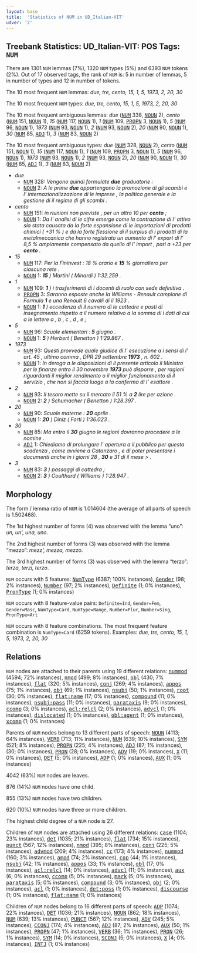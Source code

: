 ```yaml
---
layout: base
title:  'Statistics of NUM in UD_Italian-VIT'
udver: '2'
---
```


## Treebank Statistics: UD_Italian-VIT: POS Tags: `NUM`

There are 1301 `NUM` lemmas (7%), 1320 `NUM` types (5%) and 6393 `NUM` tokens (2%).
Out of 17 observed tags, the rank of `NUM` is: 5 in number of lemmas, 5 in number of types and 12 in number of tokens.

The 10 most frequent `NUM` lemmas: <em>due, tre, cento, 15, 1, 5, 1973, 2, 20, 30</em>

The 10 most frequent `NUM` types:  <em>due, tre, cento, 15, 1, 5, 1973, 2, 20, 30</em>

The 10 most frequent ambiguous lemmas: <em>due</em> (<tt><a href="it_vit-pos-NUM.html">NUM</a></tt> 338, <tt><a href="it_vit-pos-NOUN.html">NOUN</a></tt> 2), <em>cento</em> (<tt><a href="it_vit-pos-NUM.html">NUM</a></tt> 151, <tt><a href="it_vit-pos-NOUN.html">NOUN</a></tt> 1), <em>15</em> (<tt><a href="it_vit-pos-NUM.html">NUM</a></tt> 117, <tt><a href="it_vit-pos-NOUN.html">NOUN</a></tt> 1), <em>1</em> (<tt><a href="it_vit-pos-NUM.html">NUM</a></tt> 109, <tt><a href="it_vit-pos-PROPN.html">PROPN</a></tt> 3, <tt><a href="it_vit-pos-NOUN.html">NOUN</a></tt> 1), <em>5</em> (<tt><a href="it_vit-pos-NUM.html">NUM</a></tt> 96, <tt><a href="it_vit-pos-NOUN.html">NOUN</a></tt> 1), <em>1973</em> (<tt><a href="it_vit-pos-NUM.html">NUM</a></tt> 93, <tt><a href="it_vit-pos-NOUN.html">NOUN</a></tt> 1), <em>2</em> (<tt><a href="it_vit-pos-NUM.html">NUM</a></tt> 93, <tt><a href="it_vit-pos-NOUN.html">NOUN</a></tt> 2), <em>20</em> (<tt><a href="it_vit-pos-NUM.html">NUM</a></tt> 90, <tt><a href="it_vit-pos-NOUN.html">NOUN</a></tt> 1), <em>30</em> (<tt><a href="it_vit-pos-NUM.html">NUM</a></tt> 85, <tt><a href="it_vit-pos-ADJ.html">ADJ</a></tt> 1), <em>3</em> (<tt><a href="it_vit-pos-NUM.html">NUM</a></tt> 83, <tt><a href="it_vit-pos-NOUN.html">NOUN</a></tt> 2)

The 10 most frequent ambiguous types:  <em>due</em> (<tt><a href="it_vit-pos-NUM.html">NUM</a></tt> 328, <tt><a href="it_vit-pos-NOUN.html">NOUN</a></tt> 2), <em>cento</em> (<tt><a href="it_vit-pos-NUM.html">NUM</a></tt> 151, <tt><a href="it_vit-pos-NOUN.html">NOUN</a></tt> 1), <em>15</em> (<tt><a href="it_vit-pos-NUM.html">NUM</a></tt> 117, <tt><a href="it_vit-pos-NOUN.html">NOUN</a></tt> 1), <em>1</em> (<tt><a href="it_vit-pos-NUM.html">NUM</a></tt> 109, <tt><a href="it_vit-pos-PROPN.html">PROPN</a></tt> 3, <tt><a href="it_vit-pos-NOUN.html">NOUN</a></tt> 1), <em>5</em> (<tt><a href="it_vit-pos-NUM.html">NUM</a></tt> 96, <tt><a href="it_vit-pos-NOUN.html">NOUN</a></tt> 1), <em>1973</em> (<tt><a href="it_vit-pos-NUM.html">NUM</a></tt> 93, <tt><a href="it_vit-pos-NOUN.html">NOUN</a></tt> 1), <em>2</em> (<tt><a href="it_vit-pos-NUM.html">NUM</a></tt> 93, <tt><a href="it_vit-pos-NOUN.html">NOUN</a></tt> 2), <em>20</em> (<tt><a href="it_vit-pos-NUM.html">NUM</a></tt> 90, <tt><a href="it_vit-pos-NOUN.html">NOUN</a></tt> 1), <em>30</em> (<tt><a href="it_vit-pos-NUM.html">NUM</a></tt> 85, <tt><a href="it_vit-pos-ADJ.html">ADJ</a></tt> 1), <em>3</em> (<tt><a href="it_vit-pos-NUM.html">NUM</a></tt> 83, <tt><a href="it_vit-pos-NOUN.html">NOUN</a></tt> 2)


* <em>due</em>
  * <tt><a href="it_vit-pos-NUM.html">NUM</a></tt> 328: <em>Vengono quindi formulate <b>due</b> graduatorie :</em>
  * <tt><a href="it_vit-pos-NOUN.html">NOUN</a></tt> 2: <em>A le prime <b>due</b> appartengono la promozione di gli scambi e l' internazionalizzazione di le imprese , la politica generale e la gestione di il regime di gli scambi .</em>
* <em>cento</em>
  * <tt><a href="it_vit-pos-NUM.html">NUM</a></tt> 151: <em>in riunioni non previste , per un altro 10 per <b>cento</b> ;</em>
  * <tt><a href="it_vit-pos-NOUN.html">NOUN</a></tt> 1: <em>Da l' analisi di le cifre emerge come la contrazione di l' attivo sia stata causata da la forte espansione di le importazioni di prodotti chimici ( +31 % ) e da la forte flessione di il surplus di i prodotti di la metalmeccanica che hanno registrato un aumento di l' export di l' 8,5 % ampiamente compensato da quello di l' import , pari a +23 per <b>cento</b> .</em>
* <em>15</em>
  * <tt><a href="it_vit-pos-NUM.html">NUM</a></tt> 117: <em>Per la Fininvest : 18 % orario e <b>15</b> % giornaliero per ciascuna rete .</em>
  * <tt><a href="it_vit-pos-NOUN.html">NOUN</a></tt> 1: <em><b>15</b> ) Martini ( Minardi ) 1:32.259 .</em>
* <em>1</em>
  * <tt><a href="it_vit-pos-NUM.html">NUM</a></tt> 109: <em><b>1</b> ) i trasferimenti di i docenti di ruolo con sede definitiva .</em>
  * <tt><a href="it_vit-pos-PROPN.html">PROPN</a></tt> 3: <em>Saranno esposte anche la Williams - Renault campione di Formula <b>1</b> e una Renault 6 cavalli di il 1923 .</em>
  * <tt><a href="it_vit-pos-NOUN.html">NOUN</a></tt> 1: <em><b>1</b> ) eccedenza di il numero di le cattedre e posti di insegnamento rispetto a il numero relativo a la somma di i dati di cui a le lettere a , b , c , d , e ;</em>
* <em>5</em>
  * <tt><a href="it_vit-pos-NUM.html">NUM</a></tt> 96: <em>Scuole elementari : <b>5</b> giugno .</em>
  * <tt><a href="it_vit-pos-NOUN.html">NOUN</a></tt> 1: <em><b>5</b> ) Herbert ( Benetton ) 1:29.867 .</em>
* <em>1973</em>
  * <tt><a href="it_vit-pos-NUM.html">NUM</a></tt> 93: <em>Questi provvede quale giudice di l' esecuzione a i sensi di l' art. 45 , ultimo comma , DPR 29 settembre <b>1973</b> , n. 602 .</em>
  * <tt><a href="it_vit-pos-NOUN.html">NOUN</a></tt> 1: <em>In deroga a le disposizioni di il presente articolo il Ministro per le finanze entro il 30 novembre <b>1973</b> può disporre , per ragioni riguardanti il miglior rendimento o il miglior funzionamento di il servizio , che non si faccia luogo a la conferma di l' esattore .</em>
* <em>2</em>
  * <tt><a href="it_vit-pos-NUM.html">NUM</a></tt> 93: <em>Il tesoro mette su il mercato il 51 % a <b>2</b> lire per azione .</em>
  * <tt><a href="it_vit-pos-NOUN.html">NOUN</a></tt> 2: <em><b>2</b> ) Schumacher ( Benetton ) 1:28.397 .</em>
* <em>20</em>
  * <tt><a href="it_vit-pos-NUM.html">NUM</a></tt> 90: <em>Scuole materne : <b>20</b> aprile .</em>
  * <tt><a href="it_vit-pos-NOUN.html">NOUN</a></tt> 1: <em><b>20</b> ) Diniz ( Forti ) 1:36.023 .</em>
* <em>30</em>
  * <tt><a href="it_vit-pos-NUM.html">NUM</a></tt> 85: <em>Ma entro il <b>30</b> giugno le regioni dovranno procedere a le nomine .</em>
  * <tt><a href="it_vit-pos-ADJ.html">ADJ</a></tt> 1: <em>Chiediamo di prolungare l' apertura a il pubblico per questa scadenza , come avviene a Catanzaro , e di poter presentare i documenti anche in i giorni 28 , <b>30</b> e 31 di il mese > .</em>
* <em>3</em>
  * <tt><a href="it_vit-pos-NUM.html">NUM</a></tt> 83: <em><b>3</b> ) passaggi di cattedra ;</em>
  * <tt><a href="it_vit-pos-NOUN.html">NOUN</a></tt> 2: <em><b>3</b> ) Coulthard ( Williams ) 1:28.947 .</em>

## Morphology

The form / lemma ratio of `NUM` is 1.014604 (the average of all parts of speech is 1.502468).

The 1st highest number of forms (4) was observed with the lemma “uno”: <em>un, un', una, uno</em>.

The 2nd highest number of forms (3) was observed with the lemma “mezzo”: <em>mezz', mezza, mezzo</em>.

The 3rd highest number of forms (3) was observed with the lemma “terzo”: <em>terza, terzi, terzo</em>.

`NUM` occurs with 5 features: <tt><a href="it_vit-feat-NumType.html">NumType</a></tt> (6387; 100% instances), <tt><a href="it_vit-feat-Gender.html">Gender</a></tt> (98; 2% instances), <tt><a href="it_vit-feat-Number.html">Number</a></tt> (97; 2% instances), <tt><a href="it_vit-feat-Definite.html">Definite</a></tt> (1; 0% instances), <tt><a href="it_vit-feat-PronType.html">PronType</a></tt> (1; 0% instances)

`NUM` occurs with 8 feature-value pairs: `Definite=Ind`, `Gender=Fem`, `Gender=Masc`, `NumType=Card`, `NumType=Range`, `Number=Plur`, `Number=Sing`, `PronType=Art`

`NUM` occurs with 8 feature combinations.
The most frequent feature combination is `NumType=Card` (6259 tokens).
Examples: <em>due, tre, cento, 15, 1, 5, 1973, 2, 20, 30</em>


## Relations

`NUM` nodes are attached to their parents using 19 different relations: <tt><a href="it_vit-dep-nummod.html">nummod</a></tt> (4594; 72% instances), <tt><a href="it_vit-dep-nmod.html">nmod</a></tt> (499; 8% instances), <tt><a href="it_vit-dep-obl.html">obl</a></tt> (430; 7% instances), <tt><a href="it_vit-dep-flat.html">flat</a></tt> (320; 5% instances), <tt><a href="it_vit-dep-conj.html">conj</a></tt> (269; 4% instances), <tt><a href="it_vit-dep-appos.html">appos</a></tt> (75; 1% instances), <tt><a href="it_vit-dep-obj.html">obj</a></tt> (69; 1% instances), <tt><a href="it_vit-dep-nsubj.html">nsubj</a></tt> (50; 1% instances), <tt><a href="it_vit-dep-root.html">root</a></tt> (30; 0% instances), <tt><a href="it_vit-dep-flat-name.html">flat:name</a></tt> (17; 0% instances), <tt><a href="it_vit-dep-compound.html">compound</a></tt> (11; 0% instances), <tt><a href="it_vit-dep-nsubj-pass.html">nsubj:pass</a></tt> (11; 0% instances), <tt><a href="it_vit-dep-parataxis.html">parataxis</a></tt> (9; 0% instances), <tt><a href="it_vit-dep-ccomp.html">ccomp</a></tt> (3; 0% instances), <tt><a href="it_vit-dep-acl-relcl.html">acl:relcl</a></tt> (2; 0% instances), <tt><a href="it_vit-dep-advcl.html">advcl</a></tt> (1; 0% instances), <tt><a href="it_vit-dep-dislocated.html">dislocated</a></tt> (1; 0% instances), <tt><a href="it_vit-dep-obl-agent.html">obl:agent</a></tt> (1; 0% instances), <tt><a href="it_vit-dep-xcomp.html">xcomp</a></tt> (1; 0% instances)

Parents of `NUM` nodes belong to 13 different parts of speech: <tt><a href="it_vit-pos-NOUN.html">NOUN</a></tt> (4113; 64% instances), <tt><a href="it_vit-pos-VERB.html">VERB</a></tt> (713; 11% instances), <tt><a href="it_vit-pos-NUM.html">NUM</a></tt> (639; 10% instances), <tt><a href="it_vit-pos-SYM.html">SYM</a></tt> (521; 8% instances), <tt><a href="it_vit-pos-PROPN.html">PROPN</a></tt> (225; 4% instances), <tt><a href="it_vit-pos-ADJ.html">ADJ</a></tt> (87; 1% instances),  (30; 0% instances), <tt><a href="it_vit-pos-PRON.html">PRON</a></tt> (28; 0% instances), <tt><a href="it_vit-pos-ADV.html">ADV</a></tt> (19; 0% instances), <tt><a href="it_vit-pos-X.html">X</a></tt> (11; 0% instances), <tt><a href="it_vit-pos-DET.html">DET</a></tt> (5; 0% instances), <tt><a href="it_vit-pos-ADP.html">ADP</a></tt> (1; 0% instances), <tt><a href="it_vit-pos-AUX.html">AUX</a></tt> (1; 0% instances)

4042 (63%) `NUM` nodes are leaves.

876 (14%) `NUM` nodes have one child.

855 (13%) `NUM` nodes have two children.

620 (10%) `NUM` nodes have three or more children.

The highest child degree of a `NUM` node is 27.

Children of `NUM` nodes are attached using 26 different relations: <tt><a href="it_vit-dep-case.html">case</a></tt> (1104; 23% instances), <tt><a href="it_vit-dep-det.html">det</a></tt> (1035; 21% instances), <tt><a href="it_vit-dep-flat.html">flat</a></tt> (734; 15% instances), <tt><a href="it_vit-dep-punct.html">punct</a></tt> (567; 12% instances), <tt><a href="it_vit-dep-nmod.html">nmod</a></tt> (395; 8% instances), <tt><a href="it_vit-dep-conj.html">conj</a></tt> (225; 5% instances), <tt><a href="it_vit-dep-advmod.html">advmod</a></tt> (209; 4% instances), <tt><a href="it_vit-dep-cc.html">cc</a></tt> (173; 4% instances), <tt><a href="it_vit-dep-nummod.html">nummod</a></tt> (160; 3% instances), <tt><a href="it_vit-dep-amod.html">amod</a></tt> (74; 2% instances), <tt><a href="it_vit-dep-cop.html">cop</a></tt> (44; 1% instances), <tt><a href="it_vit-dep-nsubj.html">nsubj</a></tt> (42; 1% instances), <tt><a href="it_vit-dep-appos.html">appos</a></tt> (33; 1% instances), <tt><a href="it_vit-dep-obl.html">obl</a></tt> (17; 0% instances), <tt><a href="it_vit-dep-acl-relcl.html">acl:relcl</a></tt> (14; 0% instances), <tt><a href="it_vit-dep-advcl.html">advcl</a></tt> (11; 0% instances), <tt><a href="it_vit-dep-aux.html">aux</a></tt> (6; 0% instances), <tt><a href="it_vit-dep-ccomp.html">ccomp</a></tt> (5; 0% instances), <tt><a href="it_vit-dep-mark.html">mark</a></tt> (5; 0% instances), <tt><a href="it_vit-dep-parataxis.html">parataxis</a></tt> (5; 0% instances), <tt><a href="it_vit-dep-compound.html">compound</a></tt> (3; 0% instances), <tt><a href="it_vit-dep-obj.html">obj</a></tt> (2; 0% instances), <tt><a href="it_vit-dep-acl.html">acl</a></tt> (1; 0% instances), <tt><a href="it_vit-dep-det-poss.html">det:poss</a></tt> (1; 0% instances), <tt><a href="it_vit-dep-discourse.html">discourse</a></tt> (1; 0% instances), <tt><a href="it_vit-dep-flat-name.html">flat:name</a></tt> (1; 0% instances)

Children of `NUM` nodes belong to 16 different parts of speech: <tt><a href="it_vit-pos-ADP.html">ADP</a></tt> (1074; 22% instances), <tt><a href="it_vit-pos-DET.html">DET</a></tt> (1036; 21% instances), <tt><a href="it_vit-pos-NOUN.html">NOUN</a></tt> (862; 18% instances), <tt><a href="it_vit-pos-NUM.html">NUM</a></tt> (639; 13% instances), <tt><a href="it_vit-pos-PUNCT.html">PUNCT</a></tt> (567; 12% instances), <tt><a href="it_vit-pos-ADV.html">ADV</a></tt> (245; 5% instances), <tt><a href="it_vit-pos-CCONJ.html">CCONJ</a></tt> (174; 4% instances), <tt><a href="it_vit-pos-ADJ.html">ADJ</a></tt> (87; 2% instances), <tt><a href="it_vit-pos-AUX.html">AUX</a></tt> (50; 1% instances), <tt><a href="it_vit-pos-PROPN.html">PROPN</a></tt> (47; 1% instances), <tt><a href="it_vit-pos-VERB.html">VERB</a></tt> (36; 1% instances), <tt><a href="it_vit-pos-PRON.html">PRON</a></tt> (26; 1% instances), <tt><a href="it_vit-pos-SYM.html">SYM</a></tt> (14; 0% instances), <tt><a href="it_vit-pos-SCONJ.html">SCONJ</a></tt> (5; 0% instances), <tt><a href="it_vit-pos-X.html">X</a></tt> (4; 0% instances), <tt><a href="it_vit-pos-INTJ.html">INTJ</a></tt> (1; 0% instances)

